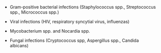 - Gram-positive bacterial infections (Staphylococcus spp., Streptococcus spp., Micrococcus spp.)

- Viral infections (HIV, respiratory syncytial virus, influenzas)

- Mycobacterium spp. and Nocardia spp.

- Fungal infections (Cryptococcus spp, Aspergillus spp., Candida albicans)